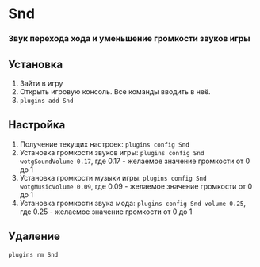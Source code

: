 # Snd
### Звук перехода хода и уменьшение громкости звуков игры

## Установка
1. Зайти в игру
2. Открыть игровую консоль. Все команды вводить в неё.
3. `plugins add Snd`

## Настройка
1. Получение текущих настроек: `plugins config Snd`
2. Установка громкости звуков игры: `plugins config Snd wotgSoundVolume 0.17`, где 0.17 - желаемое значение громкости от 0 до 1
3. Установка громкости музыки игры: `plugins config Snd wotgMusicVolume 0.09`, где 0.09 - желаемое значение громкости от 0 до 1
4. Установка громкости звука мода: `plugins config Snd volume 0.25`, где 0.25 - желаемое значение громкости от 0 до 1

## Удаление
`plugins rm Snd`